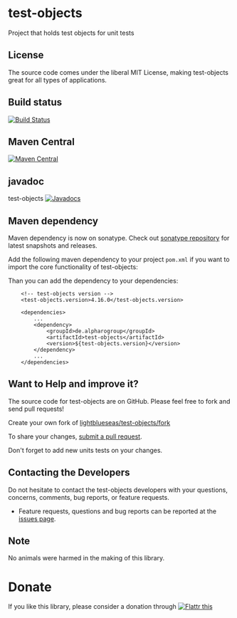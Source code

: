 # test-objects

Project that holds test objects for unit tests

## License

The source code comes under the liberal MIT License, making test-objects great for all types of applications.

## Build status
[![Build Status](https://travis-ci.org/lightblueseas/test-objects.svg?branch=master)](https://travis-ci.org/lightblueseas/test-objects)

## Maven Central

[![Maven Central](https://maven-badges.herokuapp.com/maven-central/de.alpharogroup/test-objects/badge.svg)](https://maven-badges.herokuapp.com/maven-central/de.alpharogroup/test-objects)

## javadoc

test-objects [![Javadocs](http://www.javadoc.io/badge/de.alpharogroup/test-objects.svg)](http://www.javadoc.io/doc/de.alpharogroup/test-objects)

## Maven dependency

Maven dependency is now on sonatype.
Check out [sonatype repository](https://oss.sonatype.org/index.html#nexus-search;gav~de.alpharogroup~test-objects~~~) for latest snapshots and releases.

Add the following maven dependency to your project `pom.xml` if you want to import the core functionality of test-objects:

Than you can add the dependency to your dependencies:

		<!-- test-objects version -->
		<test-objects.version>4.16.0</test-objects.version>

		<dependencies>
			...
			<dependency>
				<groupId>de.alpharogroup</groupId>
				<artifactId>test-objects</artifactId>
				<version>${test-objects.version}</version>
			</dependency>
			...
		</dependencies>


## Want to Help and improve it? ###

The source code for test-objects are on GitHub. Please feel free to fork and send pull requests!

Create your own fork of [lightblueseas/test-objects/fork](https://github.com/lightblueseas/test-objects/fork)

To share your changes, [submit a pull request](https://github.com/lightblueseas/test-objects/pull/new/develop).

Don't forget to add new units tests on your changes.

## Contacting the Developers

Do not hesitate to contact the test-objects developers with your questions, concerns, comments, bug reports, or feature requests.
- Feature requests, questions and bug reports can be reported at the [issues page](https://github.com/lightblueseas/test-objects/issues).

## Note

No animals were harmed in the making of this library.

# Donate

If you like this library, please consider a donation through 
<a href="https://flattr.com/submit/auto?fid=r7vp62&url=https%3A%2F%2Fgithub.com%2Flightblueseas%2Ftest-objects" target="_blank">
<img src="http://api.flattr.com/button/flattr-badge-large.png" alt="Flattr this" title="Flattr this" border="0" />
</a>



